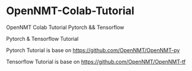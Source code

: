 # OpenNMT-Colab-Tutorial
OpenNMT Colab Tutorial Pytorch &amp;&amp; Tensorflow

Pytorch & Tensorflow Tutorial

Pytorch Tutorial is base on 
https://github.com/OpenNMT/OpenNMT-py

Tensorflow Tutorial is base on 
https://github.com/OpenNMT/OpenNMT-tf

